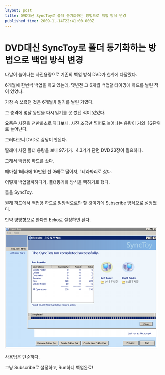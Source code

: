 ```yaml
---
layout: post
title: DVD대신 SyncToy로 폴더 동기화하는 방법으로 백업 방식 변경 
published_time: 2009-11-14T22:41:00.000Z
---
```


# DVD대신 SyncToy로 폴더 동기화하는 방법으로 백업 방식 변경 


나날이 늘어나는 사진용량으로 기존의 백업 방식 DVD가 한계에 다달랐다.

6개월에 한번씩 백업을 하고 있는데, 몇년전 그 6개월 백업할 타이밍에 하드를 날린 적이 있었다.

가장 속 쓰렸던 것은 6개월치 일기를 날린 거였다.

그 충격에 몇달 동안을 다시 일기를 못 썼던 적이 있었다.

요즘은 사진을 천만화소로 찍다보니, 사진 조금만 찍어도 늘어나는 용량이 거의  1G단위로 늘어난다.

그러다보니 DVD로 감당이 안된다.

딸래미 사진 폴더 용량을 보니 97기가.  4.3기가 단면 DVD 23장이 필요하다.

그래서 백업용 하드를 샀다.

때마침 1테라에 10만원 선 아래로 떨어져, 1테라짜리로 샀다.

어떻게 백업할까하다가, 폴더동기화 방식을 택하기로 했다.

툴을 SyncToy.

원래 하드에서 백업용 하드로 일방적으로만 할 것이기에 Subscribe 방식으로 설정했다.

만약 양방향으로 한다면 Echo로 설정하면 된다.

![](../pds/200911/14/80/a0109780_4afeae323e9bf.png)

사용법은 단순하다.

그냥 Subscribe로 설정하고, Run하니 백업완료!


